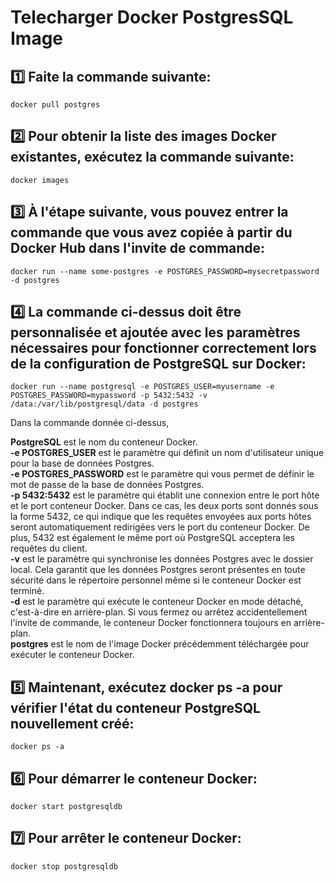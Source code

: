 # Telecharger Docker PostgresSQL Image

## :one: Faite la commande suivante:

```
docker pull postgres
```
## :two: Pour obtenir la liste des images Docker existantes, exécutez la commande suivante:

```
docker images
```
## :three: À l'étape suivante, vous pouvez entrer la commande que vous avez copiée à partir du Docker Hub dans l'invite de commande:

```
docker run --name some-postgres -e POSTGRES_PASSWORD=mysecretpassword -d postgres
```
## :four: La commande ci-dessus doit être personnalisée et ajoutée avec les paramètres nécessaires pour fonctionner correctement lors de la configuration de PostgreSQL sur Docker:

```
docker run --name postgresql -e POSTGRES_USER=myusername -e POSTGRES_PASSWORD=mypassword -p 5432:5432 -v /data:/var/lib/postgresql/data -d postgres
```
Dans la commande donnée ci-dessus,

__PostgreSQL__ est le nom du conteneur Docker.  
__-e POSTGRES_USER__ est le paramètre qui définit un nom d'utilisateur unique pour la base de données Postgres.  
__-e POSTGRES_PASSWORD__ est le paramètre qui vous permet de définir le mot de passe de la base de données Postgres.  
__-p 5432:5432__ est le paramètre qui établit une connexion entre le port hôte et le port conteneur Docker. Dans ce cas, les deux ports sont donnés sous la forme 5432, ce qui indique que les requêtes envoyées aux ports hôtes seront automatiquement redirigées vers le port du conteneur Docker. De plus, 5432 est également le même port où PostgreSQL acceptera les requêtes du client.  
__-v__ est le paramètre qui synchronise les données Postgres avec le dossier local. Cela garantit que les données Postgres seront présentes en toute sécurité dans le répertoire personnel même si le conteneur Docker est terminé.  
__-d__ est le paramètre qui exécute le conteneur Docker en mode détaché, c'est-à-dire en arrière-plan. Si vous fermez ou arrêtez accidentellement l'invite de commande, le conteneur Docker fonctionnera toujours en arrière-plan.  
__postgres__ est le nom de l'image Docker précédemment téléchargée pour exécuter le conteneur Docker.  

## :five: Maintenant, exécutez docker ps -a pour vérifier l'état du conteneur PostgreSQL nouvellement créé:
```
docker ps -a
```
## :six: Pour démarrer le conteneur Docker:
```
docker start postgresqldb
```
## :seven: Pour arrêter le conteneur Docker:
```
docker stop postgresqldb
```
